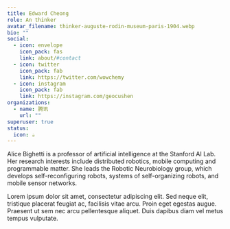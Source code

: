 ```yaml
---
title: Edward Cheong
role: An thinker
avatar_filename: thinker-auguste-rodin-museum-paris-1904.webp
bio: ""
social:
  - icon: envelope
    icon_pack: fas
    link: about/#contact
  - icon: twitter
    icon_pack: fab
    link: https://twitter.com/wowchemy
  - icon: instagram
    icon_pack: fab
    link: https://instagram.com/geocushen
organizations:
  - name: 腾讯
    url: ""
superuser: true
status:
  icon: ☕️
---
```


Alice Bighetti is a professor of artificial intelligence at the Stanford AI Lab. Her research interests include distributed robotics, mobile computing and programmable matter. She leads the Robotic Neurobiology group, which develops self-reconfiguring robots, systems of self-organizing robots, and mobile sensor networks.

Lorem ipsum dolor sit amet, consectetur adipiscing elit. Sed neque elit, tristique placerat feugiat ac, facilisis vitae arcu. Proin eget egestas augue. Praesent ut sem nec arcu pellentesque aliquet. Duis dapibus diam vel metus tempus vulputate.

